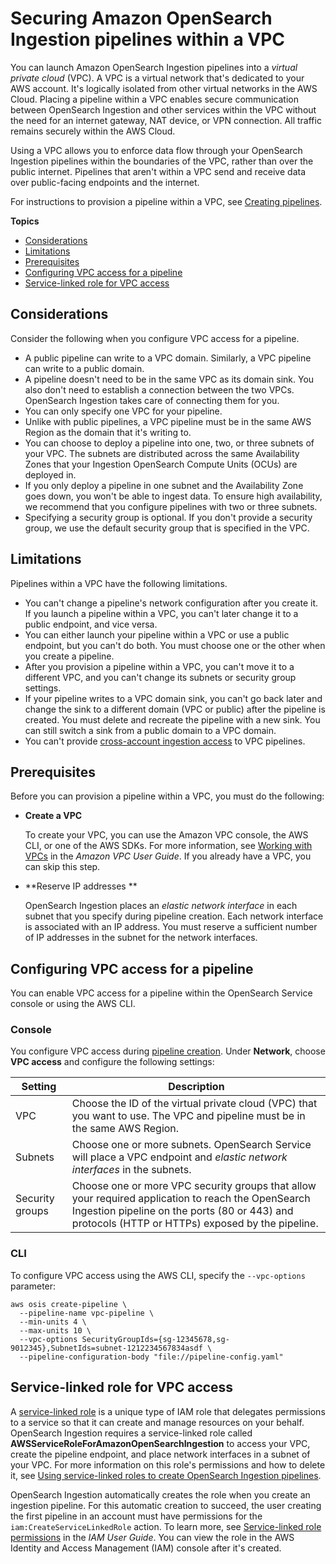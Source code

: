# Securing Amazon OpenSearch Ingestion pipelines within a VPC<a name="pipeline-security"></a>

You can launch Amazon OpenSearch Ingestion pipelines into a *virtual private cloud* \(VPC\)\. A VPC is a virtual network that's dedicated to your AWS account\. It's logically isolated from other virtual networks in the AWS Cloud\. Placing a pipeline within a VPC enables secure communication between OpenSearch Ingestion and other services within the VPC without the need for an internet gateway, NAT device, or VPN connection\. All traffic remains securely within the AWS Cloud\.

Using a VPC allows you to enforce data flow through your OpenSearch Ingestion pipelines within the boundaries of the VPC, rather than over the public internet\. Pipelines that aren't within a VPC send and receive data over public\-facing endpoints and the internet\.

For instructions to provision a pipeline within a VPC, see [Creating pipelines](creating-pipeline.md#create-pipeline)\.

**Topics**
+ [Considerations](#pipeline-vpc-considerations)
+ [Limitations](#pipeline-vpc-limitations)
+ [Prerequisites](#pipeline-vpc-prereqs)
+ [Configuring VPC access for a pipeline](#pipeline-vpc-configure)
+ [Service\-linked role for VPC access](#pipeline-vpc-slr)

## Considerations<a name="pipeline-vpc-considerations"></a>

Consider the following when you configure VPC access for a pipeline\.
+ A public pipeline can write to a VPC domain\. Similarly, a VPC pipeline can write to a public domain\.
+ A pipeline doesn't need to be in the same VPC as its domain sink\. You also don't need to establish a connection between the two VPCs\. OpenSearch Ingestion takes care of connecting them for you\.
+ You can only specify one VPC for your pipeline\.
+ Unlike with public pipelines, a VPC pipeline must be in the same AWS Region as the domain that it's writing to\.
+ You can choose to deploy a pipeline into one, two, or three subnets of your VPC\. The subnets are distributed across the same Availability Zones that your Ingestion OpenSearch Compute Units \(OCUs\) are deployed in\.
+ If you only deploy a pipeline in one subnet and the Availability Zone goes down, you won't be able to ingest data\. To ensure high availability, we recommend that you configure pipelines with two or three subnets\.
+ Specifying a security group is optional\. If you don't provide a security group, we use the default security group that is specified in the VPC\.

## Limitations<a name="pipeline-vpc-limitations"></a>

Pipelines within a VPC have the following limitations\.
+ You can't change a pipeline's network configuration after you create it\. If you launch a pipeline within a VPC, you can't later change it to a public endpoint, and vice versa\.
+ You can either launch your pipeline within a VPC or use a public endpoint, but you can't do both\. You must choose one or the other when you create a pipeline\.
+ After you provision a pipeline within a VPC, you can't move it to a different VPC, and you can't change its subnets or security group settings\.
+ If your pipeline writes to a VPC domain sink, you can't go back later and change the sink to a different domain \(VPC or public\) after the pipeline is created\. You must delete and recreate the pipeline with a new sink\. You can still switch a sink from a public domain to a VPC domain\.
+ You can't provide [cross\-account ingestion access](configure-client.md#configure-client-cross-account) to VPC pipelines\.

## Prerequisites<a name="pipeline-vpc-prereqs"></a>

Before you can provision a pipeline within a VPC, you must do the following:
+ **Create a VPC**

  To create your VPC, you can use the Amazon VPC console, the AWS CLI, or one of the AWS SDKs\. For more information, see [Working with VPCs](https://docs.aws.amazon.com/vpc/latest/userguide/working-with-vpcs.html) in the *Amazon VPC User Guide*\. If you already have a VPC, you can skip this step\.
+ **Reserve IP addresses **

  OpenSearch Ingestion places an *elastic network interface* in each subnet that you specify during pipeline creation\. Each network interface is associated with an IP address\. You must reserve a sufficient number of IP addresses in the subnet for the network interfaces\.

## Configuring VPC access for a pipeline<a name="pipeline-vpc-configure"></a>

You can enable VPC access for a pipeline within the OpenSearch Service console or using the AWS CLI\.

### Console<a name="pipeline-vpc-configure-console"></a>

You configure VPC access during [pipeline creation](creating-pipeline.md#create-pipeline)\. Under **Network**, choose **VPC access** and configure the following settings:


| Setting | Description | 
| --- | --- | 
| VPC |  Choose the ID of the virtual private cloud \(VPC\) that you want to use\. The VPC and pipeline must be in the same AWS Region\.  | 
| Subnets |  Choose one or more subnets\. OpenSearch Service will place a VPC endpoint and *elastic network interfaces* in the subnets\.  | 
| Security groups |  Choose one or more VPC security groups that allow your required application to reach the OpenSearch Ingestion pipeline on the ports \(80 or 443\) and protocols \(HTTP or HTTPs\) exposed by the pipeline\.  | 

### CLI<a name="pipeline-vpc-configure-cli"></a>

To configure VPC access using the AWS CLI, specify the `--vpc-options` parameter:

```
aws osis create-pipeline \
  --pipeline-name vpc-pipeline \
  --min-units 4 \
  --max-units 10 \
  --vpc-options SecurityGroupIds={sg-12345678,sg-9012345},SubnetIds=subnet-1212234567834asdf \
  --pipeline-configuration-body "file://pipeline-config.yaml"
```

## Service\-linked role for VPC access<a name="pipeline-vpc-slr"></a>

A [service\-linked role](https://docs.aws.amazon.com/IAM/latest/UserGuide/id_roles_terms-and-concepts.html#iam-term-service-linked-role) is a unique type of IAM role that delegates permissions to a service so that it can create and manage resources on your behalf\. OpenSearch Ingestion requires a service\-linked role called **AWSServiceRoleForAmazonOpenSearchIngestion** to access your VPC, create the pipeline endpoint, and place network interfaces in a subnet of your VPC\. For more information on this role's permissions and how to delete it, see [Using service\-linked roles to create OpenSearch Ingestion pipelines](slr-osis.md)\.

OpenSearch Ingestion automatically creates the role when you create an ingestion pipeline\. For this automatic creation to succeed, the user creating the first pipeline in an account must have permissions for the `iam:CreateServiceLinkedRole` action\. To learn more, see [Service\-linked role permissions](https://docs.aws.amazon.com/IAM/latest/UserGuide/using-service-linked-roles.html#service-linked-role-permissions) in the *IAM User Guide*\. You can view the role in the AWS Identity and Access Management \(IAM\) console after it's created\.